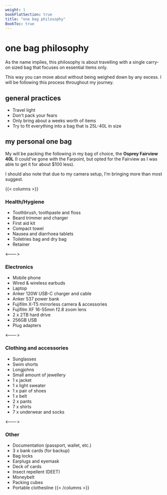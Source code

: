 ```yaml
---
weight: 1
bookFlatSection: true
title: "one bag philosophy"
BookToc: true
---
```

# one bag philosophy

As the name implies, this philosophy is about travelling with a single carry-on sized bag that focuses on essential items only. 

This way you can move about without being weighed down by any excess. I will be following this process throughout my journey.

## general practices

- Travel light
- Don't pack your fears
- Only bring about a weeks worth of items
- Try to fit everything into a bag that is 25L-40L in size

## my personal one bag

My will be packing the following in my bag of choice, the **Osprey Fairview 40L** (I could've gone with the Farpoint, but opted for the Fairview as I was able to get it for about $100 less). 

I should also note that due to my camera setup, I'm bringing more than most suggest.

{{< columns >}}
### Health/Hygiene
- Toothbrush, toothpaste and floss
- Beard trimmer and charger
- First aid kit
- Compact towel
- Nausea and diarrhoea tablets
- Toiletries bag and dry bag
- Retainer

<--->

### Electronics
- Mobile phone
- Wired & wireless earbuds
- Laptop
- Anker 120W USB-C charger and cable
- Anker 537 power bank
- Fujifilm X-T5 mirrorless camera & accessories
- Fujifilm XF 16-55mm f2.8 zoom lens
- 2 x 2TB hard drive
- 256GB USB
- Plug adapters

<--->

### Clothing and accessories
- Sunglasses
- Swim shorts
- Longjohns
- Small amount of jewellery
- 1 x jacket
- 1 x light sweater
- 1 x pair of shoes
- 1 x belt
- 2 x pants
- 7 x shirts
- 7 x underwear and socks

<--->

### Other
- Documentation (passport, wallet, etc.)
- 3 x bank cards (for backup)
- Bag locks
- Earplugs and eyemask
- Deck of cards
- Insect repellent (DEET)
- Moneybelt
- Packing cubes
- Portable clothesline
{{< /columns >}}